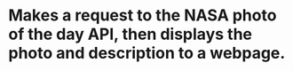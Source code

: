 # Makes a request to the NASA photo of the day API, then displays the photo and description to a webpage. 
